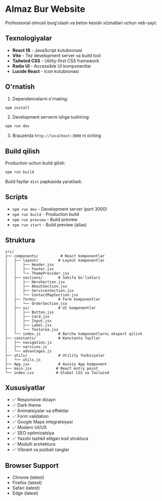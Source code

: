 # Almaz Bur Website

Professional olmosli burg'ulash va beton kesish xizmatlari uchun veb-sayt.

## Texnologiyalar

- **React 18** - JavaScript kutubxonasi
- **Vite** - Tez development server va build tool
- **Tailwind CSS** - Utility-first CSS framework
- **Radix UI** - Accessible UI komponentlar
- **Lucide React** - Icon kutubxonasi

## O'rnatish

1. Dependencelarni o'rnating:
```bash
npm install
```

2. Development serverni ishga tushiring:
```bash
npm run dev
```

3. Brauzerda `http://localhost:3000` ni oching

## Build qilish

Production uchun build qilish:
```bash
npm run build
```

Build fayllar `dist` papkasida yaratiladi.

## Scripts

- `npm run dev` - Development server (port 3000)
- `npm run build` - Production build
- `npm run preview` - Build preview
- `npm run start` - Build preview (alias)

## Struktura

```
src/
├── components/          # React komponentlar
│   ├── layout/         # Layout komponentlar
│   │   ├── Header.jsx
│   │   ├── Footer.jsx
│   │   └── ThemeProvider.jsx
│   ├── sections/       # Sahifa bo'limlari
│   │   ├── HeroSection.jsx
│   │   ├── AboutSection.jsx
│   │   ├── ServicesSection.jsx
│   │   └── ContactMapSection.jsx
│   ├── forms/          # Form komponentlar
│   │   └── OrderSection.jsx
│   ├── ui/             # UI komponentlar
│   │   ├── Button.jsx
│   │   ├── Card.jsx
│   │   ├── Input.jsx
│   │   ├── Label.jsx
│   │   └── Textarea.jsx
│   └── index.js        # Barcha komponentlarni eksport qilish
├── constants/          # Konstanta fayllar
│   ├── navigation.js
│   ├── services.js
│   └── advantages.js
├── utils/              # Utility funksiyalar
│   └── utils.js
├── App.jsx             # Asosiy App komponent
├── main.jsx           # React entry point
└── index.css          # Global CSS va Tailwind
```

## Xususiyatlar

- ✅ Responsive dizayn
- ✅ Dark theme
- ✅ Animatsiyalar va effektlar
- ✅ Form validation
- ✅ Google Maps integratsiyasi
- ✅ Modern UI/UX
- ✅ SEO optimizatsiya
- ✅ Yaxshi tashkil etilgan kod struktura
- ✅ Modulli arxitektura
- ✅ Vibrant va jozibali ranglar

## Browser Support

- Chrome (latest)
- Firefox (latest)
- Safari (latest)
- Edge (latest)

